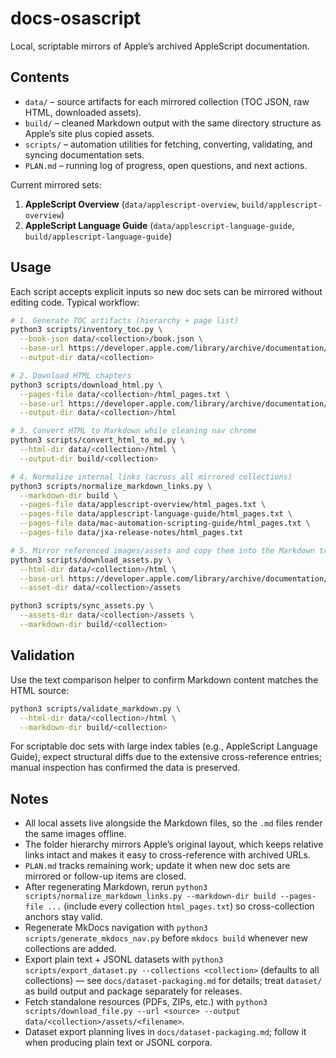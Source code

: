 # docs-osascript

Local, scriptable mirrors of Apple’s archived AppleScript documentation.

## Contents

- `data/` – source artifacts for each mirrored collection (TOC JSON, raw HTML, downloaded assets).
- `build/` – cleaned Markdown output with the same directory structure as Apple’s site plus copied assets.
- `scripts/` – automation utilities for fetching, converting, validating, and syncing documentation sets.
- `PLAN.md` – running log of progress, open questions, and next actions.

Current mirrored sets:

1. **AppleScript Overview** (`data/applescript-overview`, `build/applescript-overview`)
2. **AppleScript Language Guide** (`data/applescript-language-guide`, `build/applescript-language-guide`)

## Usage

Each script accepts explicit inputs so new doc sets can be mirrored without editing code. Typical workflow:

```bash
# 1. Generate TOC artifacts (hierarchy + page list)
python3 scripts/inventory_toc.py \
  --book-json data/<collection>/book.json \
  --base-url https://developer.apple.com/library/archive/documentation/.../<collection>/ \
  --output-dir data/<collection>

# 2. Download HTML chapters
python3 scripts/download_html.py \
  --pages-file data/<collection>/html_pages.txt \
  --base-url https://developer.apple.com/library/archive/documentation/.../<collection>/ \
  --output-dir data/<collection>/html

# 3. Convert HTML to Markdown while cleaning nav chrome
python3 scripts/convert_html_to_md.py \
  --html-dir data/<collection>/html \
  --output-dir build/<collection>

# 4. Normalize internal links (across all mirrored collections)
python3 scripts/normalize_markdown_links.py \
  --markdown-dir build \
  --pages-file data/applescript-overview/html_pages.txt \
  --pages-file data/applescript-language-guide/html_pages.txt \
  --pages-file data/mac-automation-scripting-guide/html_pages.txt \
  --pages-file data/jxa-release-notes/html_pages.txt

# 5. Mirror referenced images/assets and copy them into the Markdown tree
python3 scripts/download_assets.py \
  --html-dir data/<collection>/html \
  --base-url https://developer.apple.com/library/archive/documentation/.../<collection>/ \
  --asset-dir data/<collection>/assets

python3 scripts/sync_assets.py \
  --assets-dir data/<collection>/assets \
  --markdown-dir build/<collection>
```

## Validation

Use the text comparison helper to confirm Markdown content matches the HTML source:

```bash
python3 scripts/validate_markdown.py \
  --html-dir data/<collection>/html \
  --markdown-dir build/<collection>
```

For scriptable doc sets with large index tables (e.g., AppleScript Language Guide), expect structural diffs due to the extensive cross-reference entries; manual inspection has confirmed the data is preserved.

## Notes

- All local assets live alongside the Markdown files, so the `.md` files render the same images offline.
- The folder hierarchy mirrors Apple’s original layout, which keeps relative links intact and makes it easy to cross-reference with archived URLs.
- `PLAN.md` tracks remaining work; update it when new doc sets are mirrored or follow-up items are closed.
- After regenerating Markdown, rerun `python3 scripts/normalize_markdown_links.py --markdown-dir build --pages-file ...` (include every collection `html_pages.txt`) so cross-collection anchors stay valid.
- Regenerate MkDocs navigation with `python3 scripts/generate_mkdocs_nav.py` before `mkdocs build` whenever new collections are added.
- Export plain text + JSONL datasets with `python3 scripts/export_dataset.py --collections <collection>` (defaults to all collections) — see `docs/dataset-packaging.md` for details; treat `dataset/` as build output and package separately for releases.
- Fetch standalone resources (PDFs, ZIPs, etc.) with `python3 scripts/download_file.py --url <source> --output data/<collection>/assets/<filename>`.
- Dataset export planning lives in `docs/dataset-packaging.md`; follow it when producing plain text or JSONL corpora.
